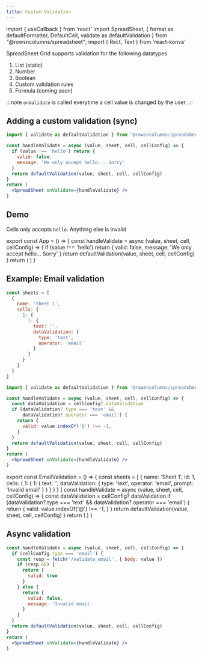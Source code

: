 ```yaml
---
title: Custom Validation
---
```

import { useCallback } from 'react'
import SpreadSheet, { format as defaultFormatter, DefaultCell, validate as defaultValidation } from "@rowsncolumns/spreadsheet";
import { Rect, Text } from 'react-konva'


SpreadSheet Grid supports validation for the following datatypes

1. List (static)
2. Number
3. Boolean
4. Custom validation rules
5. Formula (coming soon)

:::note
`onValidate` is called everytime a cell value is changed by the user.
:::

## Adding a custom validation (sync)

```jsx
import { validate as defaultValidation } from '@rowsncolumns/spreadsheet'

const handleValidate = async (value, sheet, cell, cellConfig) => {
  if (value !== 'hello') return {
    valid: false,
    message: 'We only accept hello... Sorry'
  }
  return defaultValidation(value, sheet, cell, cellConfig)
}
return (
  <SpreadSheet onValidate={handleValidate} />
)
```

## Demo

Cells only accepts `hello`. Anything else is invalid

export const App = () => {
  const handleValidate = async (value, sheet, cell, cellConfig) => {
    if (value !== 'hello') return {
      valid: false,
      message: 'We only accept hello... Sorry'
    }
    return defaultValidation(value, sheet, cell, cellConfig)
  }
  return (
    <SpreadSheet onValidate={handleValidate} />
  )
}

<App />

## Example: Email validation

```jsx
const sheets = [
  {
    name: 'Sheet 1',
    cells: {
      1: {
        1: {
          text: '',
          dataValidation: {
            type: 'text',
            operator: 'email'
          }
        }
      }
    }
  }
]

import { validate as defaultValidation } from '@rowsncolumns/spreadsheet'

const handleValidate = async (value, sheet, cell, cellConfig) => {
  const dataValidation = cellConfig?.dataValidation
  if (dataValidation?.type === 'text' &&
      dataValidation?.operator === 'email') {
    return {
      valid: value.indexOf('@') !== -1,
    }
  }
  return defaultValidation(value, sheet, cell, cellConfig)
}
return (
  <SpreadSheet onValidate={handleValidate} />
)
```

export const EmailValidation = () => {
  const sheets = [
    {
      name: 'Sheet 1',
      id: 1,
      cells: {
        1: {
          1: {
            text: '',
            dataValidation: {
              type: 'text',
              operator: 'email',
              prompt: 'Invalid email'
            }
          }
        }
      }
    }
  ]
  const handleValidate = async (value, sheet, cell, cellConfig) => {
    const dataValidation = cellConfig?.dataValidation
    if (dataValidation?.type === 'text' &&
        dataValidation?.operator === 'email') {
      return {
        valid: value.indexOf('@') !== -1,
      }
    }
    return defaultValidation(value, sheet, cell, cellConfig)
  }
  return (
    <SpreadSheet onValidate={handleValidate} sheets={sheets} />
  )
}

<EmailValidation />

## Async validation

```jsx
const handleValidate = async (value, sheet, cell, cellConfig) => {
  if (cellConfig.type === 'email') {
    const resp = fetch('/validate_email', { body: value })
    if (resp.ok) {
      return {
        valid: true
      }
    } else {
      return {
        valid: false,
        message: 'Invalid email'
      }
    }
  }
  return defaultValidation(value, sheet, cell, cellConfig)
}
return (
  <SpreadSheet onValidate={handleValidate} />
)
```
